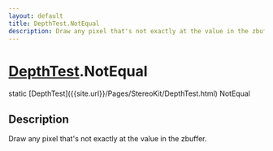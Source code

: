 ```yaml
---
layout: default
title: DepthTest.NotEqual
description: Draw any pixel that's not exactly at the value in the zbuffer.
---
```

# [DepthTest]({{site.url}}/Pages/StereoKit/DepthTest.html).NotEqual

<div class='signature' markdown='1'>
static [DepthTest]({{site.url}}/Pages/StereoKit/DepthTest.html) NotEqual
</div>

## Description
Draw any pixel that's not exactly at the value in the
zbuffer.


